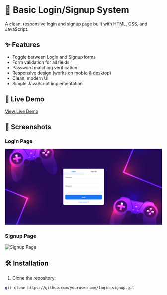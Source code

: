# 🔐 Basic Login/Signup System

A clean, responsive login and signup page built with HTML, CSS, and JavaScript.


## ✨ Features

- Toggle between Login and Signup forms
- Form validation for all fields
- Password matching verification
- Responsive design (works on mobile & desktop)
- Clean, modern UI
- Simple JavaScript implementation

## 🚀 Live Demo

[View Live Demo](https://gamoinalogin.netlify.app/) 

## 📸 Screenshots

### Login Page
![Login Page](https://github.com/raiYan15/MSD-Assignment-2-Sign-in-Sign-up-page-/blob/main/Sign%20in%20.png?raw=true) 

### Signup Page
![Signup Page](https://via.placeholder.com/400x600?text=Signup+Page+Screenshot) <!-- Replace with actual screenshot -->

## 🛠️ Installation

1. Clone the repository:
```bash
git clone https://github.com/yourusername/login-signup.git
